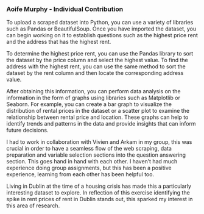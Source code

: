 ### Aoife Murphy - Individual Contribution 

To upload a scraped dataset into Python, you can use a variety of libraries such as Pandas or BeautifulSoup. Once you have imported the dataset, you can begin working on it to establish questions such as the highest price rent and the address that has the highest rent.

To determine the highest price rent, you can use the Pandas library to sort the dataset by the price column and select the highest value. To find the address with the highest rent, you can use the same method to sort the dataset by the rent column and then locate the corresponding address value.

After obtaining this information, you can perform data analysis on the information in the form of graphs using libraries such as Matplotlib or Seaborn. For example, you can create a bar graph to visualize the distribution of rental prices in the dataset or a scatter plot to examine the relationship between rental price and location. These graphs can help to identify trends and patterns in the data and provide insights that can inform future decisions.

I had to work in collaboration with Vivien and Arkam in my group, this was crucial in order to have a seamless flow of the web scraping, data preparation and variable selection sections into the question answering section. This goes hand in hand with each other. I haven’t had much experience doing group assignments, but this has been a positive experience, learning from each other has been helpful too. 

Living in Dublin at the time of a housing crisis has made this a particularly interesting dataset to explore. In reflection of this exercise identifying the spike in rent prices of rent in Dublin stands out, this sparked my interest in this area of research. 
